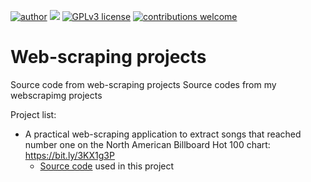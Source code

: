 [![author](https://img.shields.io/badge/author-Marcius%20D.%20Moraes-green)](https://www.linkedin.com/in/marciusdm) [![](https://img.shields.io/badge/python-3.7+-blue.svg)](https://www.python.org/downloads/release/python-365/) [![GPLv3 license](https://img.shields.io/badge/License-GPLv3-blue.svg)](http://perso.crans.org/besson/LICENSE.html) [![contributions welcome](https://img.shields.io/badge/contributions-welcome-brightgreen.svg?style=flat)](https://github.com/marciusdm/portfolio/issues)

# Web-scraping projects
Source code from web-scraping projects Source codes from my webscrapimg projects

Project list:
* A practical web-scraping application to extract songs that reached number one on the North American Billboard Hot 100 chart: https://bit.ly/3KX1g3P
   * [Source code](https://github.com/marciusdm/webscraping/raw/main/scrapy_billboard/billboard.zip) used in this project
